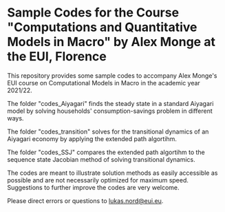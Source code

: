 # Sample Codes for the Course "Computations and Quantitative Models in Macro" by Alex Monge at the EUI, Florence

This repository provides some sample codes to accompany Alex Monge's EUI course on Computational Models in Macro in the academic year 2021/22.

The folder "codes_Aiyagari" finds the steady state in a standard Aiyagari model by solving households' consumption-savings problem in different ways.

The folder "codes_transition" solves for the transitional dynamics of an Aiyagari economy by applying the extended path algortihm.

The folder "codes_SSJ" compares the extended path algortihm to the sequence state Jacobian method of solving transitional dynamics.

The codes are meant to illustrate solution methods as easily accessible as possible and are not necessarily optimized for maximum speed. Suggestions to further improve the codes are very welcome.

Please direct errors or questions to lukas.nord@eui.eu.

